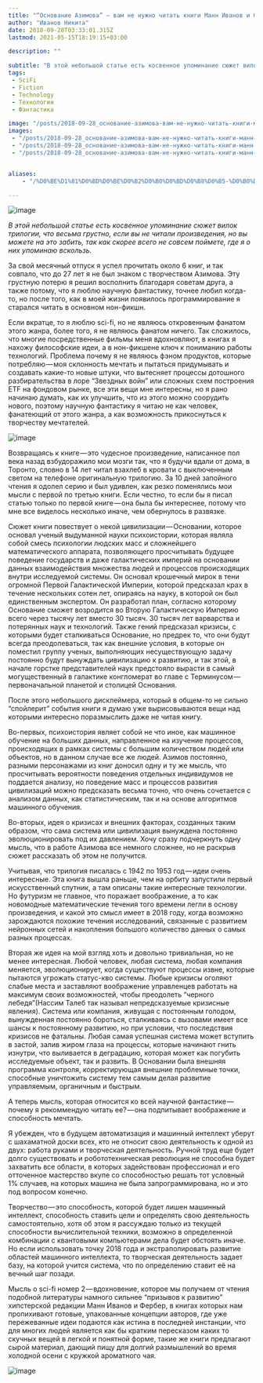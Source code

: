 ```yaml
---
title: "“Основание Азимова” — вам не нужно читать книги Манн Иванов и Фербер — просто читайте Sci-Fi"
author: "Иванов Никита"
date: 2018-09-28T03:33:01.315Z
lastmod: 2021-05-15T18:19:15+03:00

description: ""

subtitle: "В этой небольшой статье есть косвенное упоминание сюжет вилок трилогии, что весьма грустно, если вы не читали произведения, но вы можете на…"
tags:
 - SciFi
 - Fiction
 - Technology
 - Технологии
 - Фантастика

image: "/posts/2018-09-28_основание-азимова-вам-не-нужно-читать-книги-манн-иванов-и-фербер-просто-читайте-scifi/images/1.jpeg" 
images:
 - "/posts/2018-09-28_основание-азимова-вам-не-нужно-читать-книги-манн-иванов-и-фербер-просто-читайте-scifi/images/1.jpeg"
 - "/posts/2018-09-28_основание-азимова-вам-не-нужно-читать-книги-манн-иванов-и-фербер-просто-читайте-scifi/images/2.png"
 - "/posts/2018-09-28_основание-азимова-вам-не-нужно-читать-книги-манн-иванов-и-фербер-просто-читайте-scifi/images/3.jpeg"


aliases:
    - "/%D0%BE%D1%81%D0%BD%D0%BE%D0%B2%D0%B0%D0%BD%D0%B8%D0%B5-%D0%B0%D0%B7%D0%B8%D0%BC%D0%BE%D0%B2%D0%B0-%D0%B2%D0%B0%D0%BC-%D0%BD%D0%B5-%D0%BD%D1%83%D0%B6%D0%BD%D0%BE-%D1%87%D0%B8%D1%82%D0%B0%D1%82%D1%8C-%D0%BA%D0%BD%D0%B8%D0%B3%D0%B8-%D0%BC%D0%B0%D0%BD%D0%BD-%D0%B8%D0%B2%D0%B0%D0%BD%D0%BE%D0%B2-%D0%B8-%D1%84%D0%B5%D1%80%D0%B1%D0%B5%D1%80-%D0%BF%D1%80%D0%BE%D1%81%D1%82%D0%BE-%D1%87%D0%B8%D1%82%D0%B0%D0%B9%D1%82%D0%B5-sci-fi-edcdc0a5b7ea"

---
```


![image](/posts/2018-09-28_основание-азимова-вам-не-нужно-читать-книги-манн-иванов-и-фербер-просто-читайте-scifi/images/1.jpeg#layoutTextWidth)


_В этой небольшой статье есть косвенное упоминание сюжет вилок трилогии, что весьма грустно, если вы не читали произведения, но вы можете на это забить, так как скорее всего не совсем поймете, где я о них упоминаю вскользь._

За свой месячный отпуск я успел прочитать около 6 книг, и так совпало, что до 27 лет я не был знаком с творчеством Азимова. Эту грустную потерю я решил восполнить благодаря советам друга, а также потому, что я люблю научную фантастику, точнее любил когда-то, но после того, как в моей жизни появилось программирование я старался читать в основном нон-фикшн.

Если вкратце, то я люблю sci-fi, но не являюсь откровенным фанатом этого жанра, более того, я не являюсь фанатом ничего. Так сложилось, что многие посредственные фильмы меня вдохновляют, в книгах я нахожу философские идеи, а в нон-фикшене ключ к пониманию работы технологий. Проблема почему я не являюсь фэном продуктов, которые потребляю — моя склонность мечтать и пытаться придумывать и создавать какие-то новые штуки, что вытесняет процессы дотошного разбирательства в лоре “Звездных войн” или сложных схем построения ETF на фондовом рынке, все эти вещи мне интересны, но я рано начинаю думать, как их улучшить, что из этого можно соорудить нового, поэтому научную фантастику я читаю не как человек, фанатеющий от этого жанра, а как возможность прикоснуться к творчеству мечтателей.

![image](/posts/2018-09-28_основание-азимова-вам-не-нужно-читать-книги-манн-иванов-и-фербер-просто-читайте-scifi/images/2.png#layoutTextWidth)


Возвращаясь к книге — это чудесное произведение, написанное пол века назад взбудоражило мои мозги так, что я будучи вдали от дома, в Торонто, словно в 14 лет читал взахлеб в кровати с выключенным светом на телефоне оригинальную трилогию. За 10 дней запойного чтения я одолел серию и был удивлен, как резко поменялись мои мысли с первой по третью книги. Если честно, то если бы я писал статью только по первой книге — она была бы интереснее, потому что мне все виделось несколько иначе, чем обернулось в развязке.

Сюжет книги повествует о некой цивилизации — Основании, которое основал ученый выдуманной науки психоистории, которая являла собой смесь психологии людских масс и сложнейшего математического аппарата, позволяющего просчитывать будущее поведение государств и даже галактических империй на основании данных взаимодействия множества людей и процессов происходящих внутри исследуемой системы. Он основал крошечный мирок в тени огромной Первой Галактической Империи, которой предсказал крах в течение нескольких сотен лет, опираясь на науку, в которой он был единственным экспертом. Он разработал план, согласно которому Основание сможет возродится во Вторую Галактическую Империю всего через тысячу лет вместо 30 тысяч. 30 тысяч лет варварства и потерянных наук и технологий. Также гений предсказал кризисы, с которыми будет сталкиваться Основание, но предрек то, что они будут всегда преодолеваться, так как внешние условия, в которые он поместил группу ученых, выполняющих несуществующую задачу постоянно будут вынуждать цивилизацию к развитию, и так этой, в начале горстке представителей наук предстояло вырасти в самый могущественный в галактике конгломерат во главе с Терминусом — первоначальной планетой и столицей Основания.

После этого небольшого дисклеймера, который в общем-то не сильно “спойлерит” события книги я думаю уже вырисовываются вещи над которыми интересно поразмыслить даже не читая книгу.

Во-первых, психоистория являет собой не что иное, как машинное обучение на больших данных, направленное на изучение процессов, происходящих в рамках системы с большим количеством людей или объектов, но в данном случае все же людей. Азимов постоянно, разными персонажами из книг доносил одну и ту же мысль, что просчитывать вероятности поведения отдельных индивидумов не поддается анализу, но поведение масс и процессов развития цивилизаций можно предсказать весьма точно, что очень сочетается с анализом данных, как статистическим, так и на основе алгоритмов машинного обучения.

Во-вторых, идея о кризисах и внешних факторах, созданных таким образом, что сама система или цивилизация вынуждена постоянно эволюционировать под их давлением. Хочу сразу подчеркнуть одну мысль, что в работе Азимова все немного сложнее, но не раскрыв сюжет рассказать об этом не получится.

Учитывая, что трилогия писалась с 1942 по 1953 год — идеи очень интересные. Эта книга вышла раньше, чем на орбиту запустили первый искусственный спутник, а там описаны такие интересные технологии. Но футуризм не главное, что поражает воображение, а то как новомодные математические течения того времени легли в основу произведения, и какой это смысл имеет в 2018 году, когда возможно зарождаются похожие течения исследований, связанные с развитием нейронных сетей и накопления большого количество данных о самых разных процессах.

Вторая же идея на мой взгляд хоть и довольно тривиальная, но не менее интересная. Любой человек, любая система, любая компания меняется, эволюционирует, когда существуют процессы извне, которые пытаются угрожать статус-кво системы. Любые кризисы оголяют слабые места и заставляют воображение управленцев работать на максимум своих возможностей, чтобы преодолеть “черного лебедя”(Нассим Талеб так называл непредсказуемые кризисные явления). Система или компания, живущая с постоянным голодом, вынужденная постоянно бороться, сталкиваясь с вызовами имеет все шансы к постоянному развитию, но при условии, что последствия кризисов не фатальны. Любая самая успешная система может вступить в застой, залив жиром глаза на процессы, которые начинают гнить изнутри, что выливается в деградацию, которая может как погубить исследуемые объект, так и развить. В Основании была внешняя программа контроля, корректирующая внешние проблемные точки, способные уничтожить систему тем самым делая развитие управляемым, органичным и быстрым.

А теперь мысль, которая относится ко всей научной фантастике — почему я рекоммендую читать ее? — она подпитывает воображение и способность мечтать.

Я убежден, что в будущем автоматизация и машинный интеллект уберут с шахаматной доски всех, кто не относит свою деятельность к одной из двух: работа руками и творческая деятельность. Ручной труд еще будет долго существовать и робототехническая революция не способна будет захватить все области, в которых задействован профессионал и его отточенное мастерство вкупе со способностью решать тот условный 1% случаев, на которых машина не была запрограммирована, но и это под вопросом конечно.

Творчество — это способность, которой будет лишен машинный интеллект, способность ставить цели и определять свою деятельность самостоятельно, хотя об этом я рассуждаю только из текущей способности вычислительной техники, возможно в определенной комбинации с квантовыми компьютерами дела будет обстоять иначе. Но если использовать точку 2018 года и экстраполировать развитие областей машинного интеллекта, то творческая деятельность задает базу, на которой учится система, что по определению ставит её на вечный шаг позади.

Мысль о sci-fi номер 2 — вдохновение, которое мы получаем от чтения подобной литературы намного сильнее “призывов к развитию” хипстерской редакции Манн Иванов и Фербер, в книгах которых нам пропихивают готовые, упакованные концепции авторов, где уже пережеванные идеи подаются как истина в последней инстанции, что для многих людей является как бы кратким пересказом каких то скучных вещей в легкой и понятной форме, такие же книги предлагают сырой материал, дающий пищу для долгий размышлений во время холодной осени с кружкой ароматного чая.

![image](/posts/2018-09-28_основание-азимова-вам-не-нужно-читать-книги-манн-иванов-и-фербер-просто-читайте-scifi/images/3.jpeg#layoutTextWidth)
